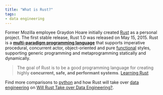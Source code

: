 ```yaml
---
title: "What is Rust?"
tags:
- data engineering
---
```

Former Mozilla employee Graydon Hoare initially created [Rust](https://glossary.airbyte.com/term/rust) as a personal project. The first stable release, Rust 1.0 was released on May 15, 2015. Rust is a [**multi-paradigm programming language**](https://en.wikipedia.org/wiki/Comparison_of_multi-paradigm_programming_languages) that supports imperative procedural, concurrent actor, object-oriented and pure [functional](https://glossary.airbyte.com/term/functional-programming) styles, supporting generic programming and metaprogramming statically and dynamically.

> The goal of Rust is to be a good programming language for creating highly **concurrent, safe, and performant systems**. [Learning Rust](https://learning-rust.github.io/docs/a1.why_rust.html)

Find more comparisons to [python](term/python.md) and how Rust will take over [data engineering](term/data%20engineering.md) on [Will Rust Take over Data Engineering?](https://airbyte.com/blog/rust-for-data-engineering).

